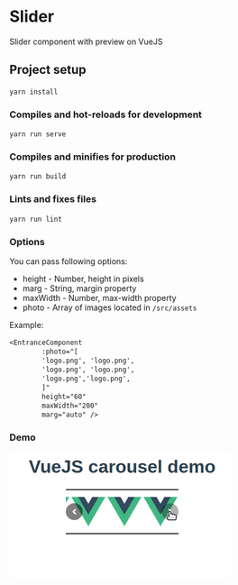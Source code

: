 # Slider

Slider component with preview on VueJS

## Project setup
```
yarn install
```

### Compiles and hot-reloads for development
```
yarn run serve
```

### Compiles and minifies for production
```
yarn run build
```

### Lints and fixes files
```
yarn run lint
```

### Options 

You can pass following options:

* height - Number, height in pixels
* marg - String, margin property
* maxWidth - Number, max-width property
* photo - Array of images located in `/src/assets` 

Example:

```vue
<EntranceComponent 
        :photo="[
        'logo.png', 'logo.png', 
        'logo.png', 'logo.png', 
        'logo.png','logo.png', 
        ]" 
        height="60" 
        maxWidth="200"
        marg="auto" />
```
### Demo 

<img src="slider_demo.gif" alt="demo">

